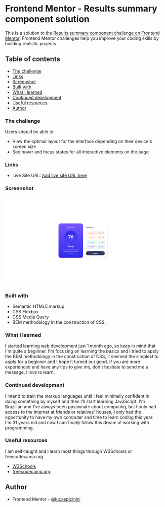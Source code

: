 # Frontend Mentor - Results summary component solution

This is a solution to the [Results summary component challenge on Frontend Mentor](https://www.frontendmentor.io/challenges/results-summary-component-CE_K6s0maV). Frontend Mentor challenges help you improve your coding skills by building realistic projects. 

## Table of contents

  - [The challenge](#the-challenge)
  - [Links](#links)
  - [Screenshot](#screenshot)
  - [Built with](#built-with)
  - [What I learned](#what-i-learned)
  - [Continued development](#continued-development)
  - [Useful resources](#useful-resources)
- [Author](#author)

### The challenge

Users should be able to:

- View the optimal layout for the interface depending on their device's screen size
- See hover and focus states for all interactive elements on the page

### Links

- Live Site URL: [Add live site URL here](https://lucaspicinini.github.io/front-end-mentor-challenges/results-summary-component-main/index.html)

### Screenshot

![](./my-solution-screenshot.png)

### Built with

- Semantic HTML5 markup
- CSS Flexbox
- CSS Media Query
- BEM methodology in the construction of CSS. 

### What I learned

I started learning web development just 1 month ago, so keep in mind that I'm quite a beginner. I'm focusing on learning the basics and I tried to apply the BEM methodology in the construction of CSS, it seemed the simplest to apply for a beginner and I hope it turned out good. If you are more experienced and have any tips to give me, don't hesitate to send me a message, I love to learn.

### Continued development

I intend to train the markup languages until I feel minimally confident in doing something by myself and then I'll start learning JavaScript. I'm Brazilian and I've always been passionate about computing, but I only had access to the internet at friends or relatives' houses, I only had the opportunity to have my own computer and time to learn coding this year. I'm 31 years old and now I can finally follow this dream of working with programming.

### Useful resources

I am self-taught and I learn most things through W3Schools or freecodecamp.org

- [W3Schools](https://www.w3schools.com/)
- [freecodecamp.org](https://www.freecodecamp.org/)

## Author

- Frontend Mentor - [@lucaspicinini](https://www.frontendmentor.io/profile/lucaspicinini)